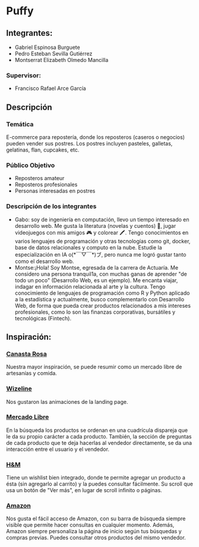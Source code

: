 # Puffy

## Integrantes:
- Gabriel Espinosa Burguete
- Pedro Esteban Sevilla Gutiérrez
- Montserrat Elizabeth Olmedo Mancilla

### Supervisor:
- Francisco Rafael Arce García

## Descripción

### Temática
E-commerce para repostería, donde los reposteros (caseros o negocios) pueden vender sus postres. Los postres incluyen pasteles, galletas, gelatinas, flan, cupcakes, etc.

### Público Objetivo
- Reposteros amateur
- Reposteros profesionales
- Personas interesadas en postres

### Descripción de los integrantes
- Gabo: soy de ingeniería en computación, llevo un tiempo interesado en desarrollo web. Me gusta la literatura (novelas y cuentos) 📖, jugar videojuegos con mis amigos 🎮 y colorear 🖍. Tengo conocimientos en varios lenguajes de programación y otras tecnologías como git, docker, base de datos relacionales y computo en la nube. Estudie la especialización en IA o(\*￣▽￣\*)ブ, pero nunca me logró gustar tanto como el desarrollo web.
- Montse:¡Hola! Soy Montse, egresada de la carrera de Actuaría.  Me considero una persona tranquil1a, con muchas ganas de aprender "de todo un poco" (Desarrollo Web, es un ejemplo). Me encanta viajar, indagar en información relacionada al arte y la cultura. Tengo conocimiento de lenguajes de programación como R y Python aplicado a la estadística y actualmente, busco complementarlo con Desarrollo Web, de forma que pueda crear productos relacionados a mis intereses profesionales, como lo son las finanzas corporativas, bursátiles y tecnológicas (Fintech).

## Inspiración:
### [Canasta Rosa](https://canastarosa.com/)
Nuestra mayor inspiración, se puede resumir como un mercado libre de artesanías y comida.

### [Wizeline](https://www.wizeline.com/)
Nos gustaron las animaciones de la landing page.

### [Mercado Libre](https://articulo.mercadolibre.com.mx/)
En la búsqueda los productos se ordenan en una cuadrícula dispareja que le da su propio carácter a cada producto. También, la sección de preguntas de cada producto que te deja hacerlas al vendedor directamente, se da una interacción entre el usuario y el vendedor.

### [H&M](https://www2.hm.com/es_mx/)
Tiene un wishlist bien integrado, donde te permite agregar un producto a ésta (sin agregarlo al carrito) y la puedes consultar fácilmente. Su scroll que usa un botón de "Ver más", en lugar de scroll infinito o páginas.

### [Amazon](https://www.amazon.com.mx/)
Nos gusta el fácil acceso de Amazon, con su barra de búsqueda siempre visible que permite hacer consultas en cualquier momento. Además, Amazon siempre personaliza la página de inicio según tus búsquedas y compras previas. Puedes consultar otros productos del mismo vendedor.
